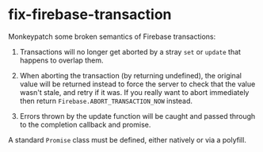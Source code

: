 # fix-firebase-transaction

Monkeypatch some broken semantics of Firebase transactions:

1. Transactions will no longer get aborted by a stray `set` or `update` that happens to overlap them.

2. When aborting the transaction (by returning undefined), the original value will be returned instead to force the server to check that the value wasn't stale, and retry if it was.  If you really want to abort immediately then return `Firebase.ABORT_TRANSACTION_NOW` instead.

3. Errors thrown by the update function will be caught and passed through to the completion callback and promise.

A standard `Promise` class must be defined, either natively or via a polyfill.
